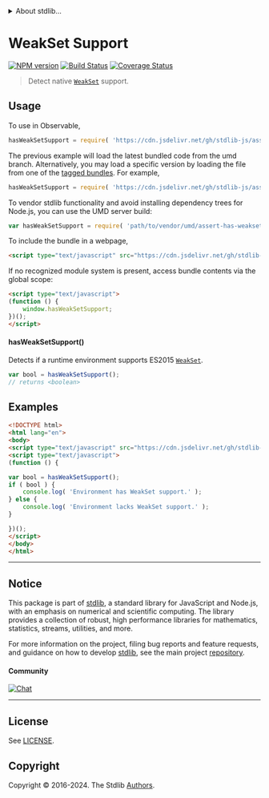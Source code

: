 <!--

@license Apache-2.0

Copyright (c) 2018 The Stdlib Authors.

Licensed under the Apache License, Version 2.0 (the "License");
you may not use this file except in compliance with the License.
You may obtain a copy of the License at

   http://www.apache.org/licenses/LICENSE-2.0

Unless required by applicable law or agreed to in writing, software
distributed under the License is distributed on an "AS IS" BASIS,
WITHOUT WARRANTIES OR CONDITIONS OF ANY KIND, either express or implied.
See the License for the specific language governing permissions and
limitations under the License.

-->


<details>
  <summary>
    About stdlib...
  </summary>
  <p>We believe in a future in which the web is a preferred environment for numerical computation. To help realize this future, we've built stdlib. stdlib is a standard library, with an emphasis on numerical and scientific computation, written in JavaScript (and C) for execution in browsers and in Node.js.</p>
  <p>The library is fully decomposable, being architected in such a way that you can swap out and mix and match APIs and functionality to cater to your exact preferences and use cases.</p>
  <p>When you use stdlib, you can be absolutely certain that you are using the most thorough, rigorous, well-written, studied, documented, tested, measured, and high-quality code out there.</p>
  <p>To join us in bringing numerical computing to the web, get started by checking us out on <a href="https://github.com/stdlib-js/stdlib">GitHub</a>, and please consider <a href="https://opencollective.com/stdlib">financially supporting stdlib</a>. We greatly appreciate your continued support!</p>
</details>

# WeakSet Support

[![NPM version][npm-image]][npm-url] [![Build Status][test-image]][test-url] [![Coverage Status][coverage-image]][coverage-url] <!-- [![dependencies][dependencies-image]][dependencies-url] -->

> Detect native [`WeakSet`][mdn-weakset] support.



<section class="usage">

## Usage

To use in Observable,

```javascript
hasWeakSetSupport = require( 'https://cdn.jsdelivr.net/gh/stdlib-js/assert-has-weakset-support@umd/browser.js' )
```
The previous example will load the latest bundled code from the umd branch. Alternatively, you may load a specific version by loading the file from one of the [tagged bundles](https://github.com/stdlib-js/assert-has-weakset-support/tags). For example,

```javascript
hasWeakSetSupport = require( 'https://cdn.jsdelivr.net/gh/stdlib-js/assert-has-weakset-support@v0.2.0-umd/browser.js' )
```

To vendor stdlib functionality and avoid installing dependency trees for Node.js, you can use the UMD server build:

```javascript
var hasWeakSetSupport = require( 'path/to/vendor/umd/assert-has-weakset-support/index.js' )
```

To include the bundle in a webpage,

```html
<script type="text/javascript" src="https://cdn.jsdelivr.net/gh/stdlib-js/assert-has-weakset-support@umd/browser.js"></script>
```

If no recognized module system is present, access bundle contents via the global scope:

```html
<script type="text/javascript">
(function () {
    window.hasWeakSetSupport;
})();
</script>
```

#### hasWeakSetSupport()

Detects if a runtime environment supports ES2015 [`WeakSet`][mdn-weakset].

```javascript
var bool = hasWeakSetSupport();
// returns <boolean>
```

</section>

<!-- /.usage -->

<section class="examples">

## Examples

<!-- eslint no-undef: "error" -->

```html
<!DOCTYPE html>
<html lang="en">
<body>
<script type="text/javascript" src="https://cdn.jsdelivr.net/gh/stdlib-js/assert-has-weakset-support@umd/browser.js"></script>
<script type="text/javascript">
(function () {

var bool = hasWeakSetSupport();
if ( bool ) {
    console.log( 'Environment has WeakSet support.' );
} else {
    console.log( 'Environment lacks WeakSet support.' );
}

})();
</script>
</body>
</html>
```

</section>

<!-- /.examples -->



<!-- Section for related `stdlib` packages. Do not manually edit this section, as it is automatically populated. -->

<section class="related">

</section>

<!-- /.related -->

<!-- Section for all links. Make sure to keep an empty line after the `section` element and another before the `/section` close. -->


<section class="main-repo" >

* * *

## Notice

This package is part of [stdlib][stdlib], a standard library for JavaScript and Node.js, with an emphasis on numerical and scientific computing. The library provides a collection of robust, high performance libraries for mathematics, statistics, streams, utilities, and more.

For more information on the project, filing bug reports and feature requests, and guidance on how to develop [stdlib][stdlib], see the main project [repository][stdlib].

#### Community

[![Chat][chat-image]][chat-url]

---

## License

See [LICENSE][stdlib-license].


## Copyright

Copyright &copy; 2016-2024. The Stdlib [Authors][stdlib-authors].

</section>

<!-- /.stdlib -->

<!-- Section for all links. Make sure to keep an empty line after the `section` element and another before the `/section` close. -->

<section class="links">

[npm-image]: http://img.shields.io/npm/v/@stdlib/assert-has-weakset-support.svg
[npm-url]: https://npmjs.org/package/@stdlib/assert-has-weakset-support

[test-image]: https://github.com/stdlib-js/assert-has-weakset-support/actions/workflows/test.yml/badge.svg?branch=v0.2.0
[test-url]: https://github.com/stdlib-js/assert-has-weakset-support/actions/workflows/test.yml?query=branch:v0.2.0

[coverage-image]: https://img.shields.io/codecov/c/github/stdlib-js/assert-has-weakset-support/main.svg
[coverage-url]: https://codecov.io/github/stdlib-js/assert-has-weakset-support?branch=main

<!--

[dependencies-image]: https://img.shields.io/david/stdlib-js/assert-has-weakset-support.svg
[dependencies-url]: https://david-dm.org/stdlib-js/assert-has-weakset-support/main

-->

[chat-image]: https://img.shields.io/gitter/room/stdlib-js/stdlib.svg
[chat-url]: https://app.gitter.im/#/room/#stdlib-js_stdlib:gitter.im

[stdlib]: https://github.com/stdlib-js/stdlib

[stdlib-authors]: https://github.com/stdlib-js/stdlib/graphs/contributors

[cli-section]: https://github.com/stdlib-js/assert-has-weakset-support#cli
[cli-url]: https://github.com/stdlib-js/assert-has-weakset-support/tree/cli
[@stdlib/assert-has-weakset-support]: https://github.com/stdlib-js/assert-has-weakset-support/tree/main

[umd]: https://github.com/umdjs/umd
[es-module]: https://developer.mozilla.org/en-US/docs/Web/JavaScript/Guide/Modules

[deno-url]: https://github.com/stdlib-js/assert-has-weakset-support/tree/deno
[deno-readme]: https://github.com/stdlib-js/assert-has-weakset-support/blob/deno/README.md
[umd-url]: https://github.com/stdlib-js/assert-has-weakset-support/tree/umd
[umd-readme]: https://github.com/stdlib-js/assert-has-weakset-support/blob/umd/README.md
[esm-url]: https://github.com/stdlib-js/assert-has-weakset-support/tree/esm
[esm-readme]: https://github.com/stdlib-js/assert-has-weakset-support/blob/esm/README.md
[branches-url]: https://github.com/stdlib-js/assert-has-weakset-support/blob/main/branches.md

[stdlib-license]: https://raw.githubusercontent.com/stdlib-js/assert-has-weakset-support/main/LICENSE

[mdn-weakset]: https://developer.mozilla.org/en-US/docs/Web/JavaScript/Reference/Global_Objects/WeakSet

</section>

<!-- /.links -->
